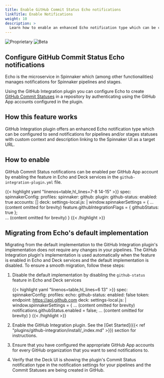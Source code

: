 ```yaml
---
title: Enable GitHub Commit Status Echo notifications
linkTitle: Enable Notifications
weight: 10
description: >
  Learn how to enable an enhanced Echo notification type which can be configured to send notifications for pipelines and/or stages statuses with custom context and description linking to the Spinnaker UI as a target URL. 
---
```


![Proprietary](/images/proprietary.svg) ![Beta](/images/beta.svg)


## Configure GitHub Commit Status Echo notifications

Echo is the microservice in Spinnaker which (among other functionalities) manages notifications for Spinnaker pipelines and stages.

Using the GitHub Integration plugin you can configure Echo to create [GitHub Commit Statuses](https://docs.github.com/en/rest/commits/statuses?apiVersion=2022-11-28#create-a-commit-status)
in a repository by authenticating using the GitHub App accounts configured in the plugin.

## How this feature works

GitHub Integration plugin offers an enhanced Echo notification type which can be configured to send notifications
for pipelines and/or stages statuses with custom context and description linking to the Spinnaker UI as a target URL.

## How to enable

GitHub Commit Status notifications can be enabled per GitHub App account by enabling the feature in Echo and Deck services in the `github-integration-plugin.yml` file.

{{< highlight yaml "linenos=table,hl_lines=7-8 14-15" >}}
spec:
  spinnakerConfig:
    profiles:
      spinnaker:
        github:
          plugin:
            github-status:
              enabled: true
            accounts: []
      deck:
        settings-local.js: |
          window.spinnakerSettings = {
            ... (content omitted for brevity)
            feature.githubIntegrationFlags = {
              githubStatus: true
            };  
            ... (content omitted for brevity)
          }
{{< /highlight >}}

## Migrating from Echo's default implementation

Migrating from the default implementation to the GitHub Integration plugin's implementation does not require any changes in your pipelines. The GitHub Integration plugin's implementation is used automatically when the feature is enabled in Echo and Deck services and the default implementation is disabled. To ensure a smooth migration, follow these steps:


1. Disable the default implementation by disabling the `github-status` feature in Echo and Deck services

   {{< highlight yaml "linenos=table,hl_lines=6 13" >}}
   spec:
     spinnakerConfig:
       profiles:
         echo:
           github-status:
             enabled: false
             token: <PAT>
             endpoint: https://api.github.com
         deck:
           settings-local.js: |
             window.spinnakerSettings = {
               ... (content omitted for brevity)
               notifications.githubStatus.enabled = false;
               ... (content omitted for brevity)
             }
   {{< /highlight >}}

1. Enable the GitHub Integration plugin. See the [Get Started]({{< ref "plugins/github-integration/install/_index.md" >}}) section for instructions.

1. Ensure that you have configured the appropriate GitHub App accounts for every GitHub organization that you want to send notifications to.

1. Verify that the Deck UI is showing the plugin's Commit Status notification type in the notification settings for 
your pipelines and the Commit Statuses are being created in GitHub.

